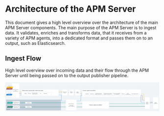 # Architecture of the APM Server

This document gives a high level overview over the architecture of the main APM Server components.
The main purpose of the APM Server is to ingest data. It validates, enriches and transforms data, that it receives from a variety of APM agents, into a dedicated format and passes them on to an output, such as Elasticsearch. 

## Ingest Flow
High level overview over incoming data and their flow through the APM Server until being passed on to the output publisher pipeline. 

![](./docs/images/ingest-flow.png)